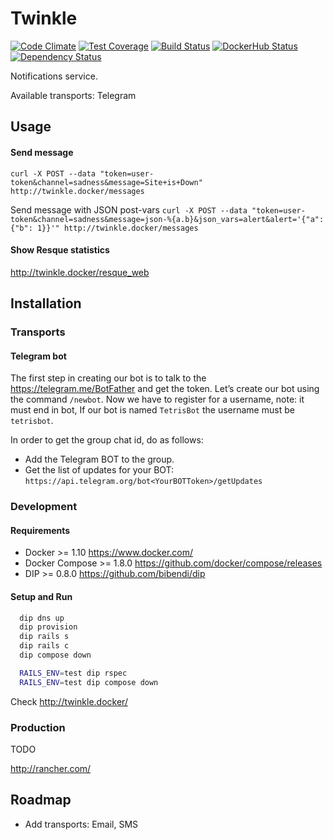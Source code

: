 # Twinkle

[![Code Climate](https://codeclimate.com/github/bibendi/twinkle/badges/gpa.svg)](https://codeclimate.com/github/bibendi/twinkle)
[![Test Coverage](https://codeclimate.com/github/bibendi/twinkle/badges/coverage.svg)](https://codeclimate.com/github/bibendi/twinkle/coverage)
[![Build Status](https://travis-ci.org/bibendi/twinkle.svg?branch=master)](https://travis-ci.org/bibendi/twinkle)
[![DockerHub Status](https://img.shields.io/docker/stars/zendesk/samson.svg)](https://hub.docker.com/r/bibendi/twinkle)
[![Dependency Status](https://gemnasium.com/bibendi/twinkle.svg)](https://gemnasium.com/bibendi/twinkle)

Notifications service.

Available transports: Telegram

## Usage

#### Send message

`curl -X POST --data "token=user-token&channel=sadness&message=Site+is+Down" http://twinkle.docker/messages`

Send message with JSON post-vars
`curl -X POST --data "token=user-token&channel=sadness&message=json-%{a.b}&json_vars=alert&alert='{"a": {"b": 1}}'" http://twinkle.docker/messages`

#### Show Resque statistics

http://twinkle.docker/resque_web

## Installation

### Transports

#### Telegram bot

The first step in creating our bot is to talk to the https://telegram.me/BotFather and get the token. Let’s create our bot using the command `/newbot`. Now we have to register for a username, note: it must end in bot, If our bot is named `TetrisBot` the username must be `tetrisbot`.

In order to get the group chat id, do as follows:
* Add the Telegram BOT to the group.
* Get the list of updates for your BOT: `https://api.telegram.org/bot<YourBOTToken>/getUpdates`

### Development

#### Requirements

* Docker >= 1.10 https://www.docker.com/
* Docker Compose >= 1.8.0 https://github.com/docker/compose/releases
* DIP >= 0.8.0 https://github.com/bibendi/dip

#### Setup and Run

```sh
  dip dns up
  dip provision
  dip rails s
  dip rails c
  dip compose down

  RAILS_ENV=test dip rspec
  RAILS_ENV=test dip compose down
```

Check http://twinkle.docker/

### Production

TODO

http://rancher.com/

## Roadmap

* Add transports: Email, SMS
